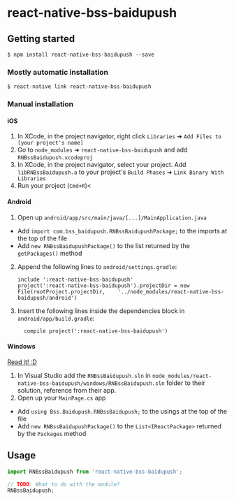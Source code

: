 
# react-native-bss-baidupush

## Getting started

`$ npm install react-native-bss-baidupush --save`

### Mostly automatic installation

`$ react-native link react-native-bss-baidupush`

### Manual installation


#### iOS

1. In XCode, in the project navigator, right click `Libraries` ➜ `Add Files to [your project's name]`
2. Go to `node_modules` ➜ `react-native-bss-baidupush` and add `RNBssBaidupush.xcodeproj`
3. In XCode, in the project navigator, select your project. Add `libRNBssBaidupush.a` to your project's `Build Phases` ➜ `Link Binary With Libraries`
4. Run your project (`Cmd+R`)<

#### Android

1. Open up `android/app/src/main/java/[...]/MainApplication.java`
  - Add `import com.bss_baidupush.RNBssBaidupushPackage;` to the imports at the top of the file
  - Add `new RNBssBaidupushPackage()` to the list returned by the `getPackages()` method
2. Append the following lines to `android/settings.gradle`:
  	```
  	include ':react-native-bss-baidupush'
  	project(':react-native-bss-baidupush').projectDir = new File(rootProject.projectDir, 	'../node_modules/react-native-bss-baidupush/android')
  	```
3. Insert the following lines inside the dependencies block in `android/app/build.gradle`:
  	```
      compile project(':react-native-bss-baidupush')
  	```

#### Windows
[Read it! :D](https://github.com/ReactWindows/react-native)

1. In Visual Studio add the `RNBssBaidupush.sln` in `node_modules/react-native-bss-baidupush/windows/RNBssBaidupush.sln` folder to their solution, reference from their app.
2. Open up your `MainPage.cs` app
  - Add `using Bss.Baidupush.RNBssBaidupush;` to the usings at the top of the file
  - Add `new RNBssBaidupushPackage()` to the `List<IReactPackage>` returned by the `Packages` method


## Usage
```javascript
import RNBssBaidupush from 'react-native-bss-baidupush';

// TODO: What to do with the module?
RNBssBaidupush;
```
